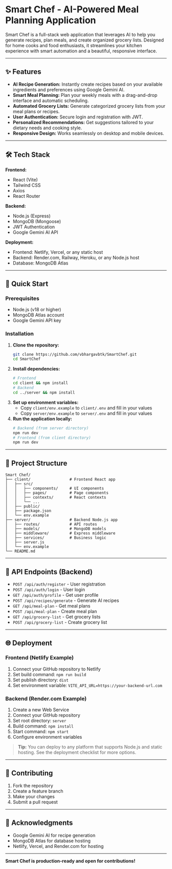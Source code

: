 # Smart Chef - AI-Powered Meal Planning Application

Smart Chef is a full-stack web application that leverages AI to help you generate recipes, plan meals, and create organized grocery lists. Designed for home cooks and food enthusiasts, it streamlines your kitchen experience with smart automation and a beautiful, responsive interface.

---

## ✨ Features
- **AI Recipe Generation:** Instantly create recipes based on your available ingredients and preferences using Google Gemini AI.
- **Smart Meal Planning:** Plan your weekly meals with a drag-and-drop interface and automatic scheduling.
- **Automated Grocery Lists:** Generate categorized grocery lists from your meal plans or recipes.
- **User Authentication:** Secure login and registration with JWT.
- **Personalized Recommendations:** Get suggestions tailored to your dietary needs and cooking style.
- **Responsive Design:** Works seamlessly on desktop and mobile devices.

---

## 🛠️ Tech Stack
**Frontend:**
- React (Vite)
- Tailwind CSS
- Axios
- React Router

**Backend:**
- Node.js (Express)
- MongoDB (Mongoose)
- JWT Authentication
- Google Gemini AI API

**Deployment:**
- Frontend: Netlify, Vercel, or any static host
- Backend: Render.com, Railway, Heroku, or any Node.js host
- Database: MongoDB Atlas

---

## 🚀 Quick Start

### Prerequisites
- Node.js (v18 or higher)
- MongoDB Atlas account
- Google Gemini API key

### Installation
1. **Clone the repository:**
   ```bash
   git clone https://github.com/vbhargavbtk/SmartChef.git
   cd SmartChef
   ```
2. **Install dependencies:**
   ```bash
   # Frontend
   cd client && npm install
   # Backend
   cd ../server && npm install
   ```
3. **Set up environment variables:**
   - Copy `client/env.example` to `client/.env` and fill in your values
   - Copy `server/env.example` to `server/.env` and fill in your values
4. **Run the application locally:**
   ```bash
   # Backend (from server directory)
   npm run dev
   # Frontend (from client directory)
   npm run dev
   ```

---

## 📁 Project Structure
```
Smart Chef/
├── client/                 # Frontend React app
│   ├── src/
│   │   ├── components/     # UI components
│   │   ├── pages/          # Page components
│   │   ├── contexts/       # React contexts
│   │   └── ...
│   ├── public/
│   ├── package.json
│   └── env.example
├── server/                 # Backend Node.js app
│   ├── routes/             # API routes
│   ├── models/             # MongoDB models
│   ├── middleware/         # Express middleware
│   ├── services/           # Business logic
│   ├── server.js
│   └── env.example
└── README.md
```

---

## 🔧 API Endpoints (Backend)
- `POST /api/auth/register` - User registration
- `POST /api/auth/login` - User login
- `GET /api/auth/profile` - Get user profile
- `POST /api/recipes/generate` - Generate AI recipes
- `GET /api/meal-plan` - Get meal plans
- `POST /api/meal-plan` - Create meal plan
- `GET /api/grocery-list` - Get grocery lists
- `POST /api/grocery-list` - Create grocery list

---

## 🌐 Deployment

### Frontend (Netlify Example)
1. Connect your GitHub repository to Netlify
2. Set build command: `npm run build`
3. Set publish directory: `dist`
4. Set environment variable: `VITE_API_URL=https://your-backend-url.com`

### Backend (Render.com Example)
1. Create a new Web Service
2. Connect your GitHub repository
3. Set root directory: `server`
4. Build command: `npm install`
5. Start command: `npm start`
6. Configure environment variables

> **Tip:** You can deploy to any platform that supports Node.js and static hosting. See the deployment checklist for more options.

---

## 📝 Contributing
1. Fork the repository
2. Create a feature branch
3. Make your changes
4. Submit a pull request

---

## 🙏 Acknowledgments
- Google Gemini AI for recipe generation
- MongoDB Atlas for database hosting
- Netlify, Vercel, and Render.com for hosting

---

**Smart Chef is production-ready and open for contributions!**

